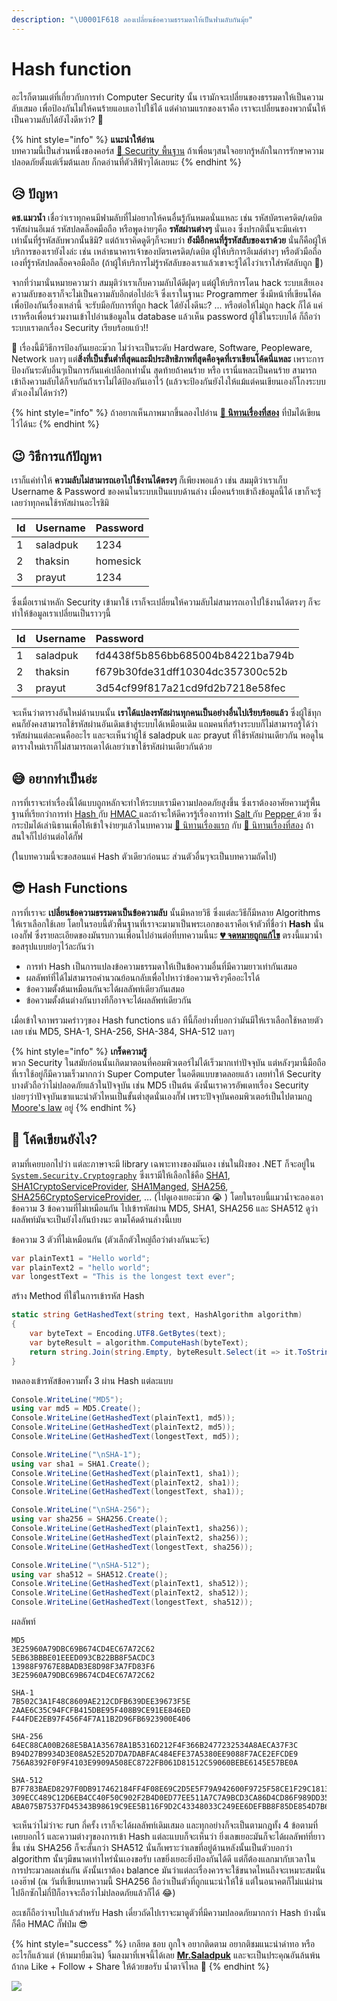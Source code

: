 ```yaml
---
description: "\U0001F618 ลองเปลี่ยนข้อความธรรมดาให้เป็นฟามลับกันมุ้ย"
---
```


# Hash function

อะไรก็ตามแต่ที่เกี่ยวกับการทำ Computer Security นั้น เรามักจะเปลี่ยนของธรรมดาให้เป็นความลับเสมอ เพื่อป้องกันไม่ให้คนร้ายแอบเอาไปใช้ได้ แต่คำถามแรกของเราคือ เราจะเปลี่ยนของพวกนั้นให้เป็นความลับได้ยังไงดีหว่า? 🤔

{% hint style="info" %}
**แนะนำให้อ่าน**  
บทความนี้เป็นส่วนหนึ่งของคอร์ส [👦 Security พื้นฐาน](https://saladpuk.gitbook.io/learn/basic/security101) ถ้าเพื่อนๆสนใจอยากรู้หลักในการรักษาความปลอดภัยตั้งแต่เริ่มต้นเลย ก็กดอ่านที่ตัวสีฟ้าๆได้เลยนะ
{% endhint %}

## 😥 ปัญหา

**ดช.แมวน้ำ** เชื่อว่าเราทุกคนมีฟามลับที่ไม่อยากให้คนอื่นรู้กันหมดนั่นแหละ เช่น รหัสบัตรเครดิต/เดบิต รหัสผ่านอีเมล์ รหัสปลดล็อคมือถือ หรือพูดง่ายๆคือ **รหัสผ่านต่างๆ** นั่นเอง ซึ่งปรกตินั้นจะมีแค่เราเท่านั้นที่รู้รหัสลับพวกนั้นชิมิ? แต่ถ้าเราคิดดูดีๆก็จะพบว่า **ยังมีอีกคนที่รู้รหัสลับของเราด้วย** นั่นก็คือผู้ให้บริการของเรายังไงล่ะ เช่น เหล่าธนาคารเจ้าของบัตรเครดิต/เดบิต ผู้ให้บริการอีเมล์ต่างๆ หรือตัวมือถือเองที่รู้รหัสปลดล็อคจอมือถือ \(ถ้าผู้ให้บริการไม่รู้รหัสลับของเราแล้วเขาจะรู้ได้ไงว่าเราใส่รหัสลับถูก 🤣\)

จากที่ว่ามานั่นหมายความว่า สมมุติว่าเราเก็บความลับได้ดีฝุดๆ แต่ผู้ให้บริการโดน hack ระบบเสียเอง ความลับของเราก็จะไม่เป็นความลับอีกต่อไปอ่ะจิ ซึ่งเราในฐานะ Programmer ซึ่งมีหน้าที่เขียนโค้ดเพื่อป้องกันเรื่องเหล่านี้ จะรับมือกับการที่ถูก hack ได้ยังไงดีนะ? ... หรือต่อให้ไม่ถูก hack ก็ได้ แค่เราหรือเพื่อนร่วมงานเข้าไปอ่านข้อมูลใน database แล้วเห็น password ผู้ใช้ในระบบได้ ก็ถือว่าระบบเราตกเรื่อง Security เรียบร้อยแบ้ว!!

🤠 เรื่องนี้มีวิธีการป้องกันเยอะม๊วก ไม่ว่าจะเป็นระดับ Hardware, Software, Peopleware, Network บลาๆ แต่**สิ่งที่เป็นขั้นต่ำที่สุดและมีประสิทธิภาพที่สุดคือจุดที่เราเขียนโค้ดนี่แหละ** เพราะการป้องกันระดับอื่นๆเป็นการกันแค่เปลือกเท่านั้น สุดท้ายถ้าคนร้าย หรือ เรานี่แหละเป็นคนร้าย สามารถเข้าถึงความลับได้ก็จบกันถ้าเราไม่ได้ป้องกันเอาไว้ \(แล้วจะป้องกันยังไงให้แม้แต่คนเขียนเองก็โกงระบบตัวเองไม่ได้หว่า?\)

{% hint style="info" %}
ถ้าอยากเห็นภาพมากขึ้นลองไปอ่าน [**🦉 นิทานเรื่องที่สอง**](https://www.saladpuk.com/basic/security101/secure-password) ที่ป๋มได้เขียนไว้ได้นะ
{% endhint %}

## 😉 วิธีการแก้ปัญหา

เราก็แค่ทำให้ **ความลับไม่สามารถเอาไปใช้งานได้ตรงๆ** ก็เพียงพอแล้ว เช่น สมมุติว่าเราเก็บ Username & Password ของคนในระบบเป็นแบบด้านล่าง เมื่อคนร้ายเข้าถึงข้อมูลนี้ได้ เขาก็จะรู้เลยว่าทุกคนใช้รหัสผ่านอะไรชิมิ

| Id | Username | Password |
| :--- | :--- | :--- |
| 1 | saladpuk | 1234 |
| 2 | thaksin | homesick |
| 3 | prayut | 1234 |

ซึ่งเมื่อเรานำหลัก Security เข้ามาใช้ เราก็จะเปลี่ยนให้ความลับไม่สามารถเอาไปใช้งานได้ตรงๆ ก็จะทำให้ข้อมูลเราเปลี่ยนเป็นราวๆนี้

| Id | Username | Password |
| :--- | :--- | :--- |
| 1 | saladpuk | fd4438f5b856bb685004b84221ba794b |
| 2 | thaksin | f679b30fde31dff10304dc357300c52b |
| 3 | prayut | 3d54cf99f817a21cd9fd2b7218e58fec |

จะเห็นว่าตารางอันใหม่ด้านบนนั้น **เราได้แปลงรหัสผ่านทุกคนเป็นอย่างอื่นไปเรียบร้อยแล้ว** ซึ่งผู้ใช้ทุกคนก็ยังคงสามารถใช้รหัสผ่านอันเดิมเข้าสู่ระบบได้เหมือนเดิม แถมคนที่สร้างระบบก็ไม่สามารถรู้ได้ว่ารหัสผ่านแต่ละคนคืออะไร และจะเห็นว่าผู้ใช้ saladpuk และ prayut ที่ใช้รหัสผ่านเดียวกัน พอดูในตารางใหม่เราก็ไม่สามารถเดาได้เลยว่าเขาใช้รหัสผ่านเดียวกันด้วย

## 😅 อยากทำเป็นอ่ะ

การที่เราจะทำเรื่องนี้ได้แบบถูกหลักจะทำให้ระบบเรามีความปลอดภัยสูงขึ้น ซึ่งเราต้องอาศัยความรู้พื้นฐานที่เรียกว่าการทำ [Hash ](https://en.wikipedia.org/wiki/Hash_function)กับ [HMAC ](https://en.wikipedia.org/wiki/HMAC)และถ้าจะให้ดีควรรู้เรื่องการทำ [Salt ](https://en.wikipedia.org/wiki/Salt_%28cryptography%29)กับ [Pepper ](https://en.wikipedia.org/wiki/Pepper_%28cryptography%29)ด้วย ซึ่งกระป๋มได้เล่านิธานเพื่อให้เข้าใจง่ายๆแล้วในบทความ [🦉 นิทานเรื่องแรก](https://www.saladpuk.com/basic/security101) กับ [🦉 นิทานเรื่องที่สอง](https://www.saladpuk.com/basic/security101/secure-password) ถ้าสนใจก็ไปอ่านต่อได้กั๊ฟ 

\(ในบทความนี้จะขอสอนแค่ Hash ตัวเดียวก่อนนะ ส่วนตัวอื่นๆจะเป็นบทความถัดไป\)

## 😎 Hash Functions

การที่เราจะ **เปลี่ยนข้อความธรรมดาเป็นข้อความลับ** นั้นมีหลายวิธี ซึ่งแต่ละวิธีก็มีหลาย Algorithms ให้เราเลือกใช้เลย โดยในรอบนี้ตัวพื้นฐานที่เราจะมามาเป็นพระเอกของเราคือเจ้าตัวที่ชื่อว่า **Hash** นั่นเองกั๊ฟ ซึ่งรายละเอียดของมันรบกวนเพื่อนไปอ่านต่อที่บทความนี้นะ [**💔 จดหมายถูกแก้ไข**](https://www.saladpuk.com/basic/security101#undefined-3) ตรงนี้แมวน้ำขอสรุปแบบย่อๆไว้ละกันว่า

* การทำ Hash เป็นการแปลงข้อความธรรมดาให้เป็นข้อความอื่นที่มีความยาวเท่ากันเสมอ
* ผลลัพท์ที่ได้ไม่สามารถคำนวณย้อนกลับเพื่อไปหาว่าข้อความจริงๆคืออะไรได้
* ข้อความตั้งต้นเหมือนกันจะได้ผลลัพท์เดียวกันเสมอ
* ข้อความตั้งต้นต่างกันบางทีก็อาจจะได้ผลลัพท์เดียวกัน

เมื่อเข้าใจภาพรวมคร่าวๆของ Hash functions แล้ว ทีนี้ก็อย่างที่บอกว่ามันมีให้เราเลือกใช้หลายตัวเลย เช่น MD5, SHA-1, SHA-256, SHA-384, SHA-512 บลาๆ

{% hint style="info" %}
**เกร็ดความรู้**  
พวก Security ในสมัยก่อนนั้นเกิดมาตอนที่คอมพิวเตอร์ไม่ได้เร็วมากเท่าปัจจุบัน แต่หลังๆมานี้มือถือที่เราใช้อยู่ก็มีความเร็วมากกว่า Super Computer ในอดีตแบบขาดลอยแล้ว เลยทำให้ Security บางตัวถือว่าไม่ปลอดภัยแล้วในปัจจุบัน เช่น MD5 เป็นต้น ดังนั้นเราควรอัพเดทเรื่อง Security บ่อยๆว่าปัจจุบันเขาแนะนำตัวไหนเป็นขั้นต่ำสุดนั่นเองกั๊ฟ เพราะปัจจุบันคอมพิวเตอร์เป็นไปตามกฎ [Moore's law](https://en.wikipedia.org/wiki/Moore%27s_law) อยู่
{% endhint %}

## 🤔 โค้ดเขียนยังไง?

ตามที่เคยบอกไปว่า แต่ละภาษาจะมี library เฉพาะทางของมันเอง เช่นในฝั่งของ .NET ก็จะอยู่ใน [`System.Security.Cryptography`](https://docs.microsoft.com/en-us/dotnet/api/system.security.cryptography?view=net-5.0) ซึ่งเรามีให้เลือกใช้คือ [SHA1](https://docs.microsoft.com/en-us/dotnet/api/system.security.cryptography.sha1?view=net-5.0), [SHA1CryptoServiceProvider](https://docs.microsoft.com/en-us/dotnet/api/system.security.cryptography.sha1cryptoserviceprovider?view=net-5.0), [SHA1Manged](https://docs.microsoft.com/en-us/dotnet/api/system.security.cryptography.sha1managed?view=net-5.0), [SHA256](https://docs.microsoft.com/en-us/dotnet/api/system.security.cryptography.sha256?view=net-5.0), [SHA256CryptoServiceProvider](https://docs.microsoft.com/en-us/dotnet/api/system.security.cryptography.sha256cryptoserviceprovider?view=net-5.0), ... \(ไปดูเองเยอะม๊วก 😭 \) โดยในรอบนี้แมวน้ำจะลองเอาข้อความ 3 ข้อความที่ไม่เหมือนกัน ไปเข้ารหัสผ่าน MD5, SHA1, SHA256 และ SHA512 ดูว่าผลลัพท์มันจะเป็นยังไงกันบ้างนะ ตามโค้ดด้านล่างนี้เบย

ข้อความ 3 ตัวที่ไม่เหมือนกัน \(ตัวเล็กตัวใหญ่ถือว่าต่างกันนะจ๊ะ\)

```csharp
var plainText1 = "Hello world";
var plainText2 = "hello world";
var longestText = "This is the longest text ever";
```

สร้าง Method ที่ใช้ในการเข้ารหัส Hash

```csharp
static string GetHashedText(string text, HashAlgorithm algorithm)
{
	var byteText = Encoding.UTF8.GetBytes(text);
	var byteResult = algorithm.ComputeHash(byteText);
	return string.Join(string.Empty, byteResult.Select(it => it.ToString("X2")));
}
```

ทดลองเข้ารหัสข้อความทั้ง 3 ผ่าน Hash แต่ละแบบ

```csharp
Console.WriteLine("MD5");
using var md5 = MD5.Create();
Console.WriteLine(GetHashedText(plainText1, md5));
Console.WriteLine(GetHashedText(plainText2, md5));
Console.WriteLine(GetHashedText(longestText, md5));

Console.WriteLine("\nSHA-1");
using var sha1 = SHA1.Create();
Console.WriteLine(GetHashedText(plainText1, sha1));
Console.WriteLine(GetHashedText(plainText2, sha1));
Console.WriteLine(GetHashedText(longestText, sha1));

Console.WriteLine("\nSHA-256");
using var sha256 = SHA256.Create();
Console.WriteLine(GetHashedText(plainText1, sha256));
Console.WriteLine(GetHashedText(plainText2, sha256));
Console.WriteLine(GetHashedText(longestText, sha256));

Console.WriteLine("\nSHA-512");
using var sha512 = SHA512.Create();
Console.WriteLine(GetHashedText(plainText1, sha512));
Console.WriteLine(GetHashedText(plainText2, sha512));
Console.WriteLine(GetHashedText(longestText, sha512));
```

ผลลัพท์

```text
MD5
3E25960A79DBC69B674CD4EC67A72C62
5EB63BBBE01EEED093CB22BB8F5ACDC3
13988F9767E8BADB3E8D98F3A7FD83F6
3E25960A79DBC69B674CD4EC67A72C62

SHA-1
7B502C3A1F48C8609AE212CDFB639DEE39673F5E
2AAE6C35C94FCFB415DBE95F408B9CE91EE846ED
F44FDE2EB97F456F4F7A11B2D96FB6923900E406

SHA-256
64EC88CA00B268E5BA1A35678A1B5316D212F4F366B2477232534A8AECA37F3C
B94D27B9934D3E08A52E52D7DA7DABFAC484EFE37A5380EE9088F7ACE2EFCDE9
756A8392F0F9F4103E9909A508EC8722FB061D81512C59060BEBE6145E57BE0A

SHA-512
B7F783BAED8297F0DB917462184FF4F08E69C2D5E5F79A942600F9725F58CE1F29C18139BF80B06C0FFF2BDD34738452ECF40C488C22A7E3D80CDF6F9C1C0D47
309ECC489C12D6EB4CC40F50C902F2B4D0ED77EE511A7C7A9BCD3CA86D4CD86F989DD35BC5FF499670DA34255B45B0CFD830E81F605DCF7DC5542E93AE9CD76F
ABA075B7537FD45343B98619C9EE5B116F9D2C43348033C249EE6DEFBB8F85DE854D7B6A63CF4365830A2A6F4EA4DF496163701FCC54D4EA41D54C83826E501F
```

จะเห็นว่าไม่ว่าจะ run กี่ครั้ง เราก็จะได้ผลลัพท์เดิมเสมอ และทุกอย่างก็จะเป็นตามกฎทั้ง 4 ข้อตามที่เคยบอกไว้ และความต่างๆของการเข้า Hash แต่ละแบบก็จะเห็นว่า ยิ่งเลขเยอะมันก็จะได้ผลลัพท์ที่ยาวขึ้น เช่น SHA256 ก็จะสั้นกว่า SHA512 นั่นก็เพราะว่าเลขที่อยู่ด้านหลังนั้นเป็นตัวบอกว่า algorithm นั้นๆมีขนาดเท่าไหร่นั่นเองขอรับ เลขยิ่งเยอะยิ่งป้องกันได้ดี แต่ก็ต้องแลกมากับเวลาในการประมวลผลเช่นกัน ดังนั้นเราต้อง balance มันว่าแต่ละเรื่องควรจะใช้ขนาดไหนถึงจะเหมาะสมนั่นเองฮ๊าฟ \(ณ วันที่เขียนบทความนี้ SHA256 ถือว่าเป็นตัวที่ถูกแนะนำให้ใช้ แต่ในอนาคตก็ไม่แน่ผ่านไปอีกซักไม่กี่ปีก็อาจจะถือว่าไม่ปลอดภัยแล้วก็ได้ 😂\)

อะเชก็ถือว่าจบไปแล้วสำหรับ Hash เดี๋ยวถัดไปเราจะมาดูตัวที่มีความปลอดภัยมากกว่า Hash บ้างนั่นก็คือ HMAC กั๊ฟป๋ม 😎

{% hint style="success" %}
เกลียด ชอบ ถูกใจ อยากติดตาม อยากติชมแนะนำด่าทอ หรืออะไรก็แล้วแต่ \(ห้ามมายืมเงิน\) จิ้มลงมาที่เพจนี้ได้เลย [**Mr.Saladpuk**](https://www.facebook.com/mr.saladpuk) และจะเป็นประคุณอันล้นพ้นถ้ากด Like + Follow + Share ให้ด้วยขอรับ น้ำตาจิไหล 🥺
{% endhint %}

![](../../../.gitbook/assets/promptpay.png)

